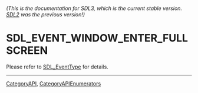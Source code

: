###### (This is the documentation for SDL3, which is the current stable version. [SDL2](https://wiki.libsdl.org/SDL2/) was the previous version!)
# SDL_EVENT_WINDOW_ENTER_FULLSCREEN

Please refer to [SDL_EventType](SDL_EventType) for details.

----
[CategoryAPI](CategoryAPI), [CategoryAPIEnumerators](CategoryAPIEnumerators)

